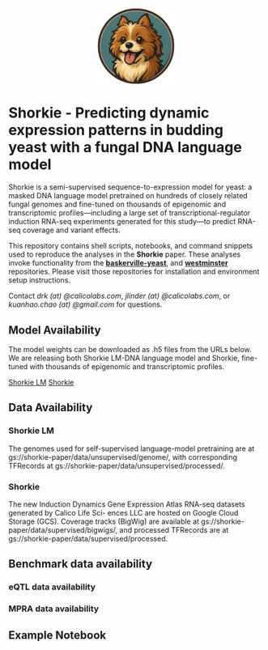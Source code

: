 <p align="center">
    <img
    src="./shorkie_logo.png"
    alt="Shorkie logo"
    style="display:block; margin-inline:auto; width:30%; height:auto;"
    />
</p>

# Shorkie - Predicting dynamic expression patterns in budding yeast with a fungal DNA language model

Shorkie is a semi-supervised sequence-to-expression model for yeast: a masked DNA language model pretrained on hundreds of closely related fungal genomes and fine-tuned on thousands of epigenomic and transcriptomic profiles—including a large set of transcriptional-regulator induction RNA-seq experiments generated for this study—to predict RNA-seq coverage and variant effects.


This repository contains shell scripts, notebooks, and command snippets used to reproduce the analyses in the **Shorkie** paper. These analyses invoke functionality from the <a href="https://github.com/calico/baskerville-yeast" target="_blank"><strong>baskerville-yeast</strong></a>, and <a href="https://github.com/calico/westminster" target="_blank"><strong>westminster</strong></a> repositories. Please visit those repositories for installation and environment setup instructions.

Contact *drk (at) @calicolabs.com*, *jlinder (at) @calicolabs.com*, or *kuanhao.chao (at) @gmail.com* for questions.

## Model Availability

The model weights can be downloaded as .h5 files from the URLs below. We are releasing both Shorkie LM-DNA language model and Shorkie, fine-tuned with thousands of epigenomic and transcriptomic profiles. 

[Shorkie LM](gs://calico-khc-transfer/shorkie_models/Shorkie_LM/)
[Shorkie](gs://calico-khc-transfer/shorkie_models/shorkie/)


## Data Availability

### Shorkie LM

The genomes used for self-supervised language-model pretraining are at gs://shorkie-paper/data/unsupervised/genome/, with corresponding TFRecords at gs://shorkie-paper/data/unsupervised/processed/.

### Shorkie
The new Induction Dynamics Gene Expression Atlas RNA-seq datasets generated by Calico Life Sci-
ences LLC are hosted on Google Cloud Storage (GCS). Coverage tracks (BigWig) are available at
gs://shorkie-paper/data/supervised/bigwigs/, and processed TFRecords are at gs://shorkie-paper/data/supervised/processed.

## Benchmark data availability

### eQTL data availability

### MPRA data availability


## Example Notebook